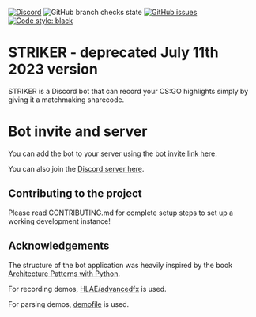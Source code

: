 [![Discord](https://img.shields.io/discord/810349670605652019)](https://discord.gg/dZ8UTm8FZx)
![GitHub branch checks state](https://img.shields.io/github/checks-status/Run1e/STRIKER/master)
[![GitHub issues](https://img.shields.io/github/issues/Run1e/STRIKER)](https://github.com/Run1e/STRIKER/issues)
[![Code style: black](https://img.shields.io/badge/code%20style-black-000000.svg)](https://github.com/psf/black)

# STRIKER - deprecated July 11th 2023 version

STRIKER is a Discord bot that can record your CS:GO highlights simply by giving it a matchmaking sharecode.

# Bot invite and server

You can add the bot to your server using the [bot invite link here](https://discord.com/api/oauth2/authorize?client_id=817774029465190461&permissions=274878286912&scope=applications.commands%20bot).

You can also join the [Discord server here](https://discord.gg/G7cMssWnR2).

## Contributing to the project

Please read CONTRIBUTING.md for complete setup steps to set up a working development instance!

## Acknowledgements

The structure of the bot application was heavily inspired by the book [Architecture Patterns with Python](https://www.cosmicpython.com/).

For recording demos, [HLAE/advancedfx](https://github.com/advancedfx/advancedfx) is used.

For parsing demos, [demofile](https://github.com/saul/demofile) is used.
